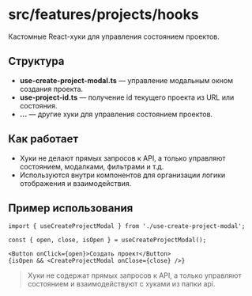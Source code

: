 # src/features/projects/hooks

Кастомные React-хуки для управления состоянием проектов.

## Структура
- **use-create-project-modal.ts** — управление модальным окном создания проекта.
- **use-project-id.ts** — получение id текущего проекта из URL или состояния.
- **...** — другие хуки для управления состоянием проектов.

## Как работает
- Хуки не делают прямых запросов к API, а только управляют состоянием, модалками, фильтрами и т.д.
- Используются внутри компонентов для организации логики отображения и взаимодействия.

## Пример использования

```tsx
import { useCreateProjectModal } from './use-create-project-modal';

const { open, close, isOpen } = useCreateProjectModal();

<Button onClick={open}>Создать проект</Button>
{isOpen && <CreateProjectModal onClose={close} />}
```

> Хуки не содержат прямых запросов к API, а только управляют состоянием и взаимодействуют с хуками из папки api. 